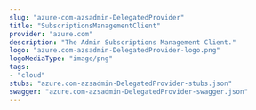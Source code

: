 ```yaml
---
slug: "azure-com-azsadmin-DelegatedProvider"
title: "SubscriptionsManagementClient"
provider: "azure.com"
description: "The Admin Subscriptions Management Client."
logo: "azure.com-azsadmin-DelegatedProvider-logo.png"
logoMediaType: "image/png"
tags:
- "cloud"
stubs: "azure.com-azsadmin-DelegatedProvider-stubs.json"
swagger: "azure.com-azsadmin-DelegatedProvider-swagger.json"
---
```

